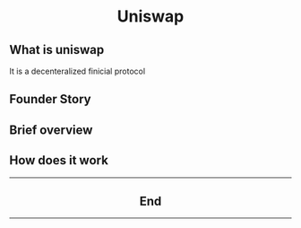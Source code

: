<meta name="viewport" content="width=device-width, initial-scale=1">
<link rel="stylesheet" href="github-markdown.css">



<document>
    <h1 align="center"> Uniswap </h1>
    <h2>What is uniswap </h2>
    <p> It is a decenteralized finicial protocol  </p>
    <h2> Founder Story</h2>
    <h2>Brief overview</h2>
    <h2> How does it work </h2>
	<hr style="border:1px  gray"/>
    <h2 align="center"> End </h2>
	<hr style="border:1px  gray"/>
 </document>

